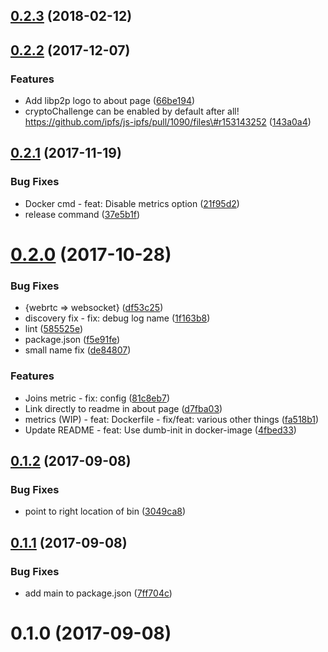 <a name="0.2.3"></a>
## [0.2.3](https://github.com/libp2p/js-libp2p-websocket-star-rendezvous/compare/v0.2.2...v0.2.3) (2018-02-12)



<a name="0.2.2"></a>
## [0.2.2](https://github.com/libp2p/js-libp2p-websocket-star-rendezvous/compare/v0.2.1...v0.2.2) (2017-12-07)


### Features

* Add libp2p logo to about page ([66be194](https://github.com/libp2p/js-libp2p-websocket-star-rendezvous/commit/66be194))
* cryptoChallenge can be enabled by default after all! https://github.com/ipfs/js-ipfs/pull/1090/files\#r153143252 ([143a0a4](https://github.com/libp2p/js-libp2p-websocket-star-rendezvous/commit/143a0a4))



<a name="0.2.1"></a>
## [0.2.1](https://github.com/libp2p/js-libp2p-websocket-star-rendezvous/compare/v0.2.0...v0.2.1) (2017-11-19)


### Bug Fixes

* Docker cmd - feat: Disable metrics option ([21f95d2](https://github.com/libp2p/js-libp2p-websocket-star-rendezvous/commit/21f95d2))
* release command ([37e5b1f](https://github.com/libp2p/js-libp2p-websocket-star-rendezvous/commit/37e5b1f))



<a name="0.2.0"></a>
# [0.2.0](https://github.com/libp2p/js-libp2p-websocket-star-rendezvous/compare/v0.1.2...v0.2.0) (2017-10-28)


### Bug Fixes

* {webrtc => websocket} ([df53c25](https://github.com/libp2p/js-libp2p-websocket-star-rendezvous/commit/df53c25))
* discovery fix - fix: debug log name ([1f163b8](https://github.com/libp2p/js-libp2p-websocket-star-rendezvous/commit/1f163b8))
* lint ([585525e](https://github.com/libp2p/js-libp2p-websocket-star-rendezvous/commit/585525e))
* package.json ([f5e91fe](https://github.com/libp2p/js-libp2p-websocket-star-rendezvous/commit/f5e91fe))
* small name fix ([de84807](https://github.com/libp2p/js-libp2p-websocket-star-rendezvous/commit/de84807))


### Features

* Joins metric - fix: config ([81c8eb7](https://github.com/libp2p/js-libp2p-websocket-star-rendezvous/commit/81c8eb7))
* Link directly to readme in about page ([d7fba03](https://github.com/libp2p/js-libp2p-websocket-star-rendezvous/commit/d7fba03))
* metrics (WIP) - feat: Dockerfile - fix/feat: various other things ([fa518b1](https://github.com/libp2p/js-libp2p-websocket-star-rendezvous/commit/fa518b1))
* Update README - feat: Use dumb-init in docker-image ([4fbed33](https://github.com/libp2p/js-libp2p-websocket-star-rendezvous/commit/4fbed33))



<a name="0.1.2"></a>
## [0.1.2](https://github.com/libp2p/js-libp2p-websocket-star-rendezvous/compare/v0.1.1...v0.1.2) (2017-09-08)


### Bug Fixes

* point to right location of bin ([3049ca8](https://github.com/libp2p/js-libp2p-websocket-star-rendezvous/commit/3049ca8))



<a name="0.1.1"></a>
## [0.1.1](https://github.com/libp2p/js-libp2p-websocket-star-rendezvous/compare/v0.1.0...v0.1.1) (2017-09-08)


### Bug Fixes

* add main to package.json ([7ff704c](https://github.com/libp2p/js-libp2p-websocket-star-rendezvous/commit/7ff704c))



<a name="0.1.0"></a>
# 0.1.0 (2017-09-08)



